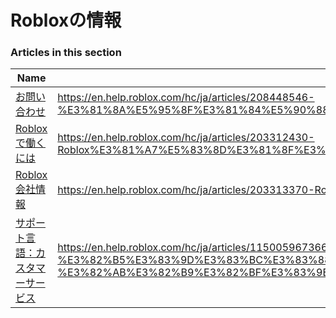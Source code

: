 # Robloxの情報  
### Articles in this section
Name|URL
-|-
[お問い合わせ](./お問い合わせ.html) |https://en.help.roblox.com/hc/ja/articles/208448546-%E3%81%8A%E5%95%8F%E3%81%84%E5%90%88%E3%82%8F%E3%81%9B
[Robloxで働くには](./Robloxで働くには.html) |https://en.help.roblox.com/hc/ja/articles/203312430-Roblox%E3%81%A7%E5%83%8D%E3%81%8F%E3%81%AB%E3%81%AF
[Roblox会社情報](./Roblox会社情報.html) |https://en.help.roblox.com/hc/ja/articles/203313370-Roblox%E4%BC%9A%E7%A4%BE%E6%83%85%E5%A0%B1
[サポート言語：カスタマーサービス](./サポート言語：カスタマーサービス.html) |https://en.help.roblox.com/hc/ja/articles/115005967366-%E3%82%B5%E3%83%9D%E3%83%BC%E3%83%88%E8%A8%80%E8%AA%9E-%E3%82%AB%E3%82%B9%E3%82%BF%E3%83%9E%E3%83%BC%E3%82%B5%E3%83%BC%E3%83%93%E3%82%B9